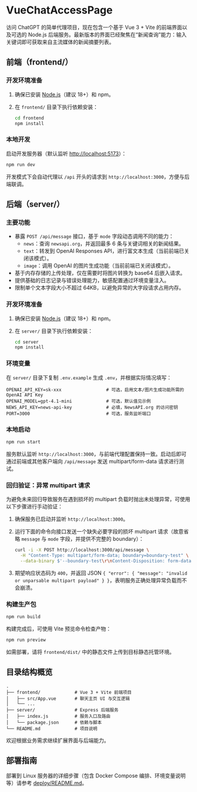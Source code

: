 # VueChatAccessPage

访问 ChatGPT 的简单代理项目，现在包含一个基于 Vue 3 + Vite 的前端界面以及可选的 Node.js 后端服务。最新版本的界面已经聚焦在“新闻查询”能力：输入关键词即可获取来自主流媒体的新闻摘要列表。

## 前端（frontend/）

### 开发环境准备

1. 确保已安装 [Node.js](https://nodejs.org/)（建议 18+）和 npm。
2. 在 `frontend/` 目录下执行依赖安装：

   ```bash
   cd frontend
   npm install
   ```

### 本地开发

启动开发服务器（默认监听 <http://localhost:5173>）：

```bash
npm run dev
```

开发模式下会自动代理以 `/api` 开头的请求到 `http://localhost:3000`，方便与后端联调。

## 后端（server/）

### 主要功能

* 暴露 `POST /api/message` 接口，基于 `mode` 字段动态调用不同的能力：
  * `news`：查询 `newsapi.org`，并返回最多 6 条与关键词相关的新闻结果。
  * `text`：转发到 OpenAI Responses API，进行富文本生成（当前前端已关闭该模式）。
  * `image`：调用 OpenAI 的图片生成功能（当前前端已关闭该模式）。
* 基于内存存储的上传处理，仅在需要时将图片转换为 base64 后嵌入请求。
* 提供基础的日志记录与错误处理能力，敏感配置通过环境变量注入。
* 限制单个文本字段大小不超过 64KB，以避免异常的大字段请求占用内存。

### 开发环境准备

1. 确保已安装 [Node.js](https://nodejs.org/)（建议 18+）和 npm。
2. 在 `server/` 目录下执行依赖安装：

   ```bash
   cd server
   npm install
   ```

### 环境变量

在 `server/` 目录下复制 `.env.example` 生成 `.env`，并根据实际情况填写：

```env
OPENAI_API_KEY=sk-xxx                 # 可选，启用文本/图片生成功能所需的 OpenAI API Key
OPENAI_MODEL=gpt-4.1-mini             # 可选，默认值见示例
NEWS_API_KEY=news-api-key             # 必填，NewsAPI.org 的访问密钥
PORT=3000                             # 可选，服务监听端口
```

### 本地启动

```bash
npm run start
```

服务默认监听 `http://localhost:3000`，与前端代理配置保持一致。启动后即可通过前端或其他客户端向 `/api/message` 发送 multipart/form-data 请求进行测试。

### 回归验证：异常 multipart 请求

为避免未来回归导致服务在遇到损坏的 multipart 负载时抛出未处理异常，可使用以下步骤进行手动验证：

1. 确保服务已启动并监听 `http://localhost:3000`。
2. 运行下面的命令向接口发送一个缺失必要字段的损坏 multipart 请求（故意省略 `message` 与 `mode` 字段，并提供不完整的 boundary）：

   ```bash
   curl -i -X POST http://localhost:3000/api/message \
     -H "Content-Type: multipart/form-data; boundary=boundary-test" \
     --data-binary $'--boundary-test\r\nContent-Disposition: form-data; name="foo"\r\n\r\nbar\r\n--boundary-test'
   ```

3. 期望响应状态码为 `400`，并返回 JSON `{ "error": { "message": "invalid or unparsable multipart payload" } }`，表明服务正确处理异常负载而不会崩溃。

### 构建生产包

```bash
npm run build
```

构建完成后，可使用 Vite 预览命令检查产物：

```bash
npm run preview
```

如需部署，请将 `frontend/dist/` 中的静态文件上传到目标静态托管环境。

## 目录结构概览

```
.
├── frontend/             # Vue 3 + Vite 前端项目
│   ├── src/App.vue       # 聊天主页 UI 与交互逻辑
│   └── ...
├── server/               # Express 后端服务
│   ├── index.js          # 服务入口及路由
│   └── package.json      # 依赖与脚本
└── README.md             # 项目说明
```

欢迎根据业务需求继续扩展界面与后端能力。

## 部署指南

部署到 Linux 服务器的详细步骤（包含 Docker Compose 编排、环境变量说明等）请参考 [deploy/README.md](deploy/README.md)。
